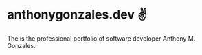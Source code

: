 # anthonygonzales.dev ✌️

The is the professional portfolio of software developer Anthony M. Gonzales.
